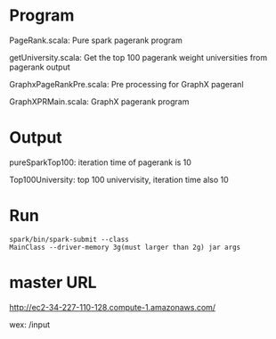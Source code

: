 # Program

PageRank.scala: Pure spark pagerank program

getUniversity.scala: Get the top 100 pagerank weight universities from pagerank output

GraphxPageRankPre.scala: Pre processing for GraphX pageranl

GraphXPRMain.scala: GraphX pagerank program

# Output

pureSparkTop100: iteration time of pagerank is 10

Top100University: top 100 univervisity, iteration time also 10

# Run
```
spark/bin/spark-submit --class
MainClass --driver-memory 3g(must larger than 2g) jar args
```
# master URL
http://ec2-34-227-110-128.compute-1.amazonaws.com/

wex: /input
